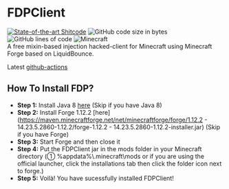 # FDPClient 
[![State-of-the-art Shitcode](https://img.shields.io/static/v1?label=State-of-the-art&message=Shitcode&color=7B5804)](https://github.com/trekhleb/state-of-the-art-shitcode)
![GitHub code size in bytes](https://img.shields.io/github/languages/code-size/SkidderMC/FDPClient)
![GitHub lines of code](https://tokei.rs/b1/github/SkidderMC/FDPClient1.12.2)
![Minecraft](https://img.shields.io/badge/game-Minecraft-brightgreen)  
A free mixin-based injection hacked-client for Minecraft using Minecraft Forge based on LiquidBounce.

Latest [github-actions](https://github.com/zxczenos138/FDPClient1.12.2/actions/workflows/build.yml?query=event%3Apush)  

## How To Install FDP?
- **Step 1:** Install Java 8 [here](https://www.java.com/en/download/) (Skip if you have Java 8)
- **Step 2:** Install Forge 1.12.2 [here](https://maven.minecraftforge.net/net/minecraftforge/forge/1.12.2 - 14.23.5.2860-1.12.2/forge-1.12.2 - 14.23.5.2860-1.12.2-installer.jar) (Skip if you have Forge)
- **Step 3:** Start Forge and then close it
- **Step 4:** Put the FDPClient jar in the mods folder in your Minecraft directory (① %appdata%\\.minecraft\mods or if you are using the official launcher, click the installations tab then click the folder icon next to forge.)
- **Step 5:** Voilà! You have sucessfully installed FDPClient!
